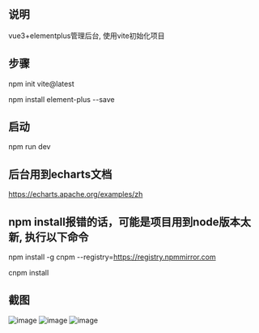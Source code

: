 ## 说明
vue3+elementplus管理后台, 使用vite初始化项目

## 步骤
npm init vite@latest

npm install element-plus --save

## 启动
npm run dev

## 后台用到echarts文档
https://echarts.apache.org/examples/zh

## npm install报错的话，可能是项目用到node版本太新, 执行以下命令

npm install -g cnpm --registry=https://registry.npmmirror.com

cnpm install

## 截图
![image](https://github.com/kangleyunju/vue3_nodejs_uniapp/blob/main/node-vue/images/1.png)
![image](https://github.com/kangleyunju/vue3_nodejs_uniapp/blob/main/node-vue/images/2.png)
![image](https://github.com/kangleyunju/vue3_nodejs_uniapp/blob/main/node-vue/images/3.png)
